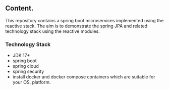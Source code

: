 ## Content.
This repository contains a spring boot microservices implemented using the reactive stack. The aim is to demonstrate the spring JPA and related technology stack using the reactive modules.

### Technology Stack

- JDK 17+
- spring boot
- spring cloud
- spring security
- install docker and docker compose containers which are suitable for your OS, platform.

